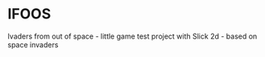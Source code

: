 IFOOS
=====

Ivaders from out of space - little game test project with Slick 2d  - based on space invaders